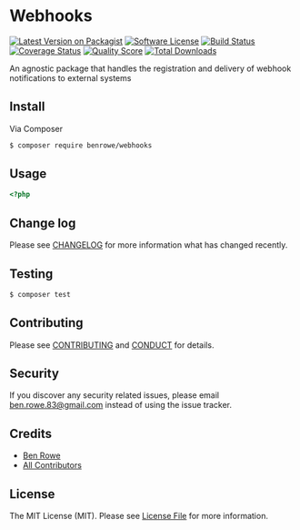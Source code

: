# Webhooks

[![Latest Version on Packagist][ico-version]][link-packagist]
[![Software License][ico-license]](LICENSE.md)
[![Build Status][ico-travis]][link-travis]
[![Coverage Status][ico-scrutinizer]][link-scrutinizer]
[![Quality Score][ico-code-quality]][link-code-quality]
[![Total Downloads][ico-downloads]][link-downloads]

An agnostic package that handles the registration and delivery of webhook notifications to external systems

## Install

Via Composer

``` bash
$ composer require benrowe/webhooks
```

## Usage

``` php
<?php


```

## Change log

Please see [CHANGELOG](CHANGELOG.md) for more information what has changed recently.

## Testing

``` bash
$ composer test
```

## Contributing

Please see [CONTRIBUTING](CONTRIBUTING.md) and [CONDUCT](CONDUCT.md) for details.

## Security

If you discover any security related issues, please email ben.rowe.83@gmail.com instead of using the issue tracker.

## Credits

- [Ben Rowe][link-author]
- [All Contributors][link-contributors]

## License

The MIT License (MIT). Please see [License File](LICENSE.md) for more information.

[ico-version]: https://img.shields.io/packagist/v/benrowe/webhooks.svg?style=flat-square
[ico-license]: https://img.shields.io/badge/license-MIT-brightgreen.svg?style=flat-square
[ico-travis]: https://img.shields.io/travis/benrowe/webhooks/master.svg?style=flat-square
[ico-scrutinizer]: https://img.shields.io/scrutinizer/coverage/g/benrowe/webhooks.svg?style=flat-square
[ico-code-quality]: https://img.shields.io/scrutinizer/g/benrowe/webhooks.svg?style=flat-square
[ico-downloads]: https://img.shields.io/packagist/dt/benrowe/webhooks.svg?style=flat-square

[link-packagist]: https://packagist.org/packages/benrowe/webhooks
[link-travis]: https://travis-ci.org/benrowe/webhooks
[link-scrutinizer]: https://scrutinizer-ci.com/g/benrowe/webhooks/code-structure
[link-code-quality]: https://scrutinizer-ci.com/g/benrowe/webhooks
[link-downloads]: https://packagist.org/packages/benrowe/webhooks
[link-author]: https://github.com/benrowe
[link-contributors]: ../../contributors
